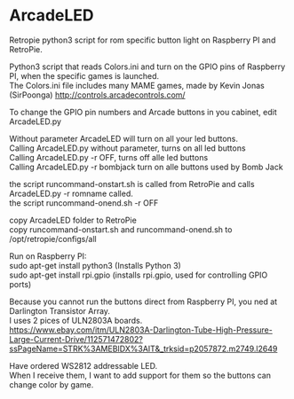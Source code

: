 # ArcadeLED
Retropie python3 script for rom specific button light on Raspberry PI and RetroPie.  

Python3 script that reads Colors.ini and turn on the GPIO pins of Raspberry PI, when the specific games is launched.  
The Colors.ini file includes many MAME games, made by Kevin Jonas (SirPoonga) http://controls.arcadecontrols.com/  

To change the GPIO pin numbers and Arcade buttons in you cabinet, edit ArcadeLED.py  

Without parameter ArcadeLED will turn on all your led buttons.  
Calling ArcadeLED.py without parameter, turns on all led buttons  
Calling ArcadeLED.py -r OFF, turns off alle led buttons  
Calling ArcadeLED.py -r bombjack turn on alle buttons used by Bomb Jack  

the script runcommand-onstart.sh is called from RetroPie and calls ArcadeLED.py -r romname called.  
the script runcommand-onend.sh -r OFF  

copy ArcadeLED folder to RetroPie  
copy runcommand-onstart.sh and runcommand-onend.sh to /opt/retropie/configs/all  


Run on Raspberry PI:  
sudo apt-get install python3 (Installs Python 3)  
sudo apt-get install rpi.gpio (installs rpi.gpio, used for controlling GPIO ports)  


Because you cannot run the buttons direct from Raspberry PI, you ned at Darlington Transistor Array.  
I uses 2 pices of ULN2803A boards.  
https://www.ebay.com/itm/ULN2803A-Darlington-Tube-High-Pressure-Large-Current-Drive/112571472802?ssPageName=STRK%3AMEBIDX%3AIT&_trksid=p2057872.m2749.l2649  

Have ordered WS2812 addressable LED.  
When I receive them, I want to add support for them so the buttons can change color by game.  
